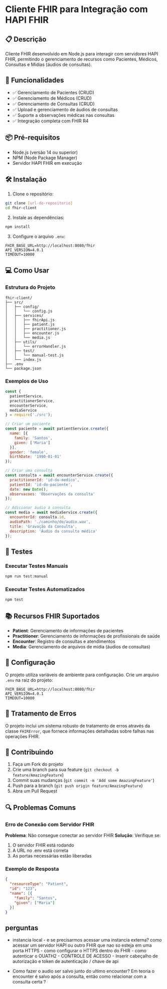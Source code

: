 # Cliente FHIR para Integração com HAPI FHIR

## 📋 Descrição
Cliente FHIR desenvolvido em Node.js para interagir com servidores HAPI FHIR, permitindo o gerenciamento de recursos como Pacientes, Médicos, Consultas e Mídias (áudios de consultas).

## 🚀 Funcionalidades

- ✅ Gerenciamento de Pacientes (CRUD)
- ✅ Gerenciamento de Médicos (CRUD)
- ✅ Gerenciamento de Consultas (CRUD)
- ✅ Upload e gerenciamento de áudios de consultas
- ✅ Suporte a observações médicas nas consultas
- ✅ Integração completa com FHIR R4

## 📦 Pré-requisitos

- Node.js (versão 14 ou superior)
- NPM (Node Package Manager)
- Servidor HAPI FHIR em execução

## 🛠️ Instalação

1. Clone o repositório:

```bash
git clone [url-do-repositorio]
cd fhir-client
```

2. Instale as dependências:
```bash
npm install
```

3. Configure o arquivo `.env`:
```env
FHIR_BASE_URL=http://localhost:8080/fhir
API_VERSION=4.0.1
TIMEOUT=10000
```

## 💻 Como Usar

### Estrutura do Projeto

```
fhir-client/
├── src/
│   ├── config/
│   │   └── config.js
│   ├── services/
│   │   ├── fhirApi.js
│   │   ├── patient.js
│   │   ├── practitioner.js
│   │   ├── encounter.js
│   │   └── media.js
│   ├── utils/
│   │   └── errorHandler.js
│   ├── test/
│   │   └── manual-test.js
│   └── index.js
├── .env
└── package.json
```

### Exemplos de Uso

```javascript
const { 
  patientService, 
  practitionerService, 
  encounterService,
  mediaService 
} = require('./src');

// Criar um paciente
const paciente = await patientService.create({
  name: [{ 
    family: 'Santos', 
    given: ['Maria'] 
  }],
  gender: 'female',
  birthDate: '1990-01-01'
});

// Criar uma consulta
const consulta = await encounterService.create({
  practitionerId: 'id-do-medico',
  patientId: 'id-do-paciente',
  date: new Date(),
  observacoes: 'Observações da consulta'
});

// Adicionar áudio à consulta
const media = await mediaService.create({
  encounterId: consulta.id,
  audioPath: './caminho/do/audio.wav',
  title: 'Gravação da Consulta',
  description: 'Áudio da consulta médica'
});
```

## 🧪 Testes

### Executar Testes Manuais
```bash
npm run test:manual
```

### Executar Testes Automatizados
```bash
npm test
```

## 📚 Recursos FHIR Suportados

- **Patient**: Gerenciamento de informações de pacientes
- **Practitioner**: Gerenciamento de informações de profissionais de saúde
- **Encounter**: Registro de consultas e atendimentos
- **Media**: Gerenciamento de arquivos de mídia (áudios de consultas)

## 🔧 Configuração

O projeto utiliza variáveis de ambiente para configuração. Crie um arquivo `.env` na raiz do projeto:

```env
FHIR_BASE_URL=http://localhost:8080/fhir
API_VERSION=4.0.1
TIMEOUT=10000
```

## 🚨 Tratamento de Erros

O projeto inclui um sistema robusto de tratamento de erros através da classe `FHIRError`, que fornece informações detalhadas sobre falhas nas operações FHIR.

## 🤝 Contribuindo

1. Faça um Fork do projeto
2. Crie uma branch para sua feature (`git checkout -b feature/AmazingFeature`)
3. Commit suas mudanças (`git commit -m 'Add some AmazingFeature'`)
4. Push para a branch (`git push origin feature/AmazingFeature`)
5. Abra um Pull Request

## 🔍 Problemas Comuns

### Erro de Conexão com Servidor FHIR
**Problema**: Não consegue conectar ao servidor FHIR
**Solução**: Verifique se:
1. O servidor FHIR está rodando
2. A URL no .env está correta
3. As portas necessárias estão liberadas

### Exemplo de Resposta

```json
{
  "resourceType": "Patient",
  "id": "123",
  "name": [{
    "family": "Santos",
    "given": ["Maria"]
  }]
}
```
## perguntas
- instancia local - e se precisarmos acessar uma instancia externa? como acessar um servidor HAPI ou outro FHIR que nao so esteja em uma porta HTTPS - como configurar o HTTPS dentro do FHIR - como autenticar o OUATH2 - CONTROLE DE ACESSO -  Inserir cabeçalho de autorização e token de autenticação / chave de api 

- Como fazer o audio ser salvo junto do ultimo encounter? Em teoria o encounter é salvo após a consulta, então como relacionar com a consulta certa ?